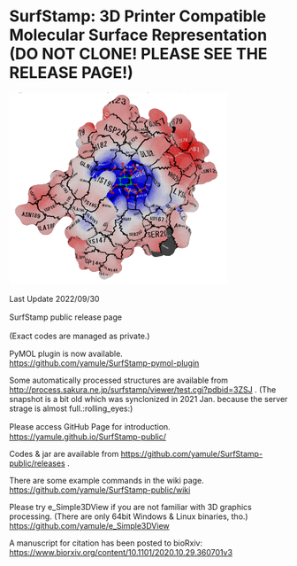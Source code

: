 # SurfStamp: 3D Printer Compatible Molecular Surface Representation (DO NOT CLONE! PLEASE SEE THE RELEASE PAGE!)

![example](https://raw.githubusercontent.com/yamule/SurfStamp-public/master/docs/img/apbs_example.png)　　

Last Update 2022/09/30

SurfStamp public release page 　　

(Exact codes are managed as private.)　　

PyMOL plugin is now available.  
https://github.com/yamule/SurfStamp-pymol-plugin  


Some automatically processed structures are available from
http://process.sakura.ne.jp/surfstamp/viewer/test.cgi?pdbid=3ZSJ
. (The snapshot is a bit old which was synclonized in 2021 Jan. because the server strage is almost full.:rolling_eyes:)

Please access GitHub Page for introduction.　
https://yamule.github.io/SurfStamp-public/

Codes & jar are available from 
https://github.com/yamule/SurfStamp-public/releases
.

There are some example commands in the wiki page.
https://github.com/yamule/SurfStamp-public/wiki

Please try e_Simple3DView if you are not familiar with 3D graphics processing. (There are only 64bit Windows & Linux binaries, tho.)
https://github.com/yamule/e_Simple3DView


A manuscript for citation has been posted to bioRxiv:
https://www.biorxiv.org/content/10.1101/2020.10.29.360701v3
